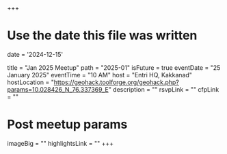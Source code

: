 +++
# Use the date this file was written
date = '2024-12-15'

title = "Jan 2025 Meetup"
path = "2025-01"
isFuture = true
eventDate = "25 January 2025"
eventTime = "10 AM"
host = "Entri HQ, Kakkanad"
hostLocation = "https://geohack.toolforge.org/geohack.php?params=10.028426_N_76.337369_E"
description = ""
rsvpLink = ""
cfpLink = ""

# Post meetup params
imageBig = ""
highlightsLink = ""
+++
